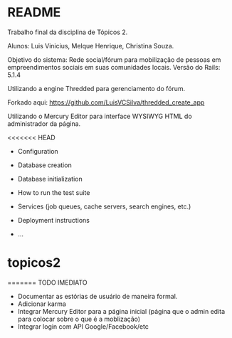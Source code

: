# README

Trabalho final da disciplina de Tópicos 2.

Alunos: Luis Vinicius, Melque Henrique, Christina Souza.

Objetivo do sistema: Rede social/fórum para mobilização de pessoas em empreendimentos sociais em suas comunidades locais.
Versão do Rails: 5.1.4

Utilizando a engine Thredded para gerenciamento do fórum.

Forkado aqui: https://github.com/LuisVCSilva/thredded_create_app

Utilizando o Mercury Editor para interface WYSIWYG HTML do administrador da página.

<<<<<<< HEAD
* Configuration

* Database creation

* Database initialization

* How to run the test suite

* Services (job queues, cache servers, search engines, etc.)

* Deployment instructions

* ...
# topicos2
=======
TODO IMEDIATO
 - Documentar as estórias de usuário de maneira formal.
 - Adicionar karma
 - Integrar Mercury Editor para a página inicial (página que o admin edita para colocar sobre o que é a moblização)
 - Integrar login com API Google/Facebook/etc
